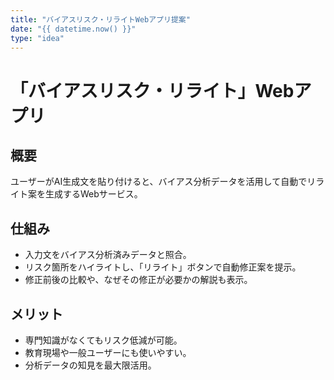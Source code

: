 ```yaml
---
title: "バイアスリスク・リライトWebアプリ提案"
date: "{{ datetime.now() }}"
type: "idea"
---
```


# 「バイアスリスク・リライト」Webアプリ

## 概要
ユーザーがAI生成文を貼り付けると、バイアス分析データを活用して自動でリライト案を生成するWebサービス。

## 仕組み
- 入力文をバイアス分析済みデータと照合。
- リスク箇所をハイライトし、「リライト」ボタンで自動修正案を提示。
- 修正前後の比較や、なぜその修正が必要かの解説も表示。

## メリット
- 専門知識がなくてもリスク低減が可能。
- 教育現場や一般ユーザーにも使いやすい。
- 分析データの知見を最大限活用。